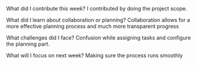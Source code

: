 What did I contribute this week?
I contributed by doing the project scope.

What did I learn about collaboration or planning? 
Collaboration allows for a more effective planning process and much more transparent progress

What challenges did I face? 
Confusion while assigning tasks and configure the planning part.

What will I focus on next week? 
Making sure the process runs smoothly
